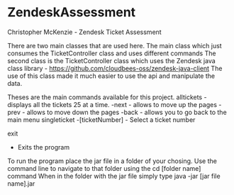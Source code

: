 # ZendeskAssessment

Christopher McKenzie - Zendesk Ticket Assessment

There are two main classes that are used here. The main class which just consumes the TicketController class and uses different commands
The second class is the TicketController class which uses the Zendesk java class library - https://github.com/cloudbees-oss/zendesk-java-client
The use of this class made it much easier to use the api and manipulate the data. 

Theses are the main commands available for this project.
alltickets - displays all the tickets 25 at a time.
  -next - allows to move up the pages
  -prev - allows to move down the pages
  -back - allows you to go back to the main menu
singleticket
  -[ticketNumber] - Select a ticket number 
 
exit
 - Exits the program
 
 
To run the program place the jar file in a folder of your chosing. 
Use the command line to navigate to that folder using the cd [folder name] command
When in the folder with the jar file simply type java -jar [jar file name].jar 
